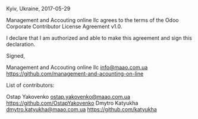 Kyiv, Ukraine, 2017-05-29

Management and Accouting online llc agrees to the terms of the Odoo Corporate Contributor License Agreement v1.0.

I declare that I am authorized and able to make this agreement and sign this declaration.

Signed,

Management and Accouting online llc info@maao.com.ua https://github.com/management-and-acounting-on-line

List of contributors:

Ostap Yakovenko ostap.yakovenko@maao.com.ua https://github.com/OstapYakovenko 
Dmytro Katyukha dmytro.katyukha@maao.com.ua https://github.com/katyukha
